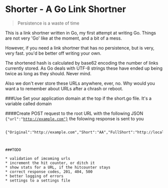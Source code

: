Shorter - A Go Link Shortner
===========================

> Persistence is a waste of time

This is a link shortner written in Go, my first attempt at writing Go. Things are not very 'Go' like at the moment, and a bit of a mess. 

However, if you need a link shortner that has no persistence, but is very, very fast. you'd be better off writing your own. 

The shortened hash is calculated by base62 encoding the number of links currently stored. As Go deals with UTF-8 strings these have ended up being twice as long as they should. Never mind. 

Also we don't ever store these URLs anywhere, ever, no. Why would you want a to remember about URLs after a chrash or reboot. 

###Use
Set your application domain at the top if the short.go file. It's a variable called domain

####Create
POST request to the root URL with the following JSON <code>{"url":"http://example.com"}</code> the folowing response is sent to you

````
	{"Original":"http://example.com","Short":"AA","FullShort":"http://localhost:8080/AA","HitCount":0}



###TODO

* validation of imcoming urls
* increment the hit counter, or ditch it
* show stats for a URL, if the hitcounter stays 
* correct response codes, 201, 404, 500
* better logging of errors
* settings to a settings file
